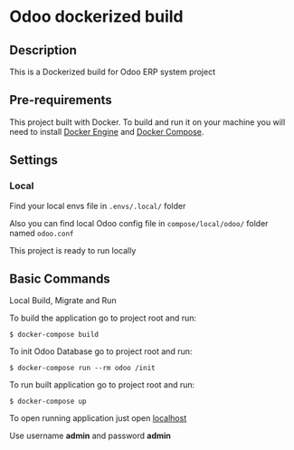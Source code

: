 # Odoo dockerized build

## Description

This is a Dockerized build for Odoo ERP system project

## Pre-requirements

This project built with Docker. To build and run it on your machine you
will need to install [Docker
Engine](https://docs.docker.com/engine/install/) and [Docker
Compose](https://docs.docker.com/compose/install/).

## Settings

### Local

Find your local envs file in `.envs/.local/` folder

Also you can find local Odoo config file in `compose/local/odoo/` folder
named `odoo.conf`

This project is ready to run locally

## Basic Commands

Local Build, Migrate and Run

To build the application go to project root and run:

    $ docker-compose build

To init Odoo Database go to project root and run:

    $ docker-compose run --rm odoo /init

To run built application go to project root and run:

    $ docker-compose up

To open running application just open [localhost](http://localhost:8069)

Use username **admin** and password **admin**
